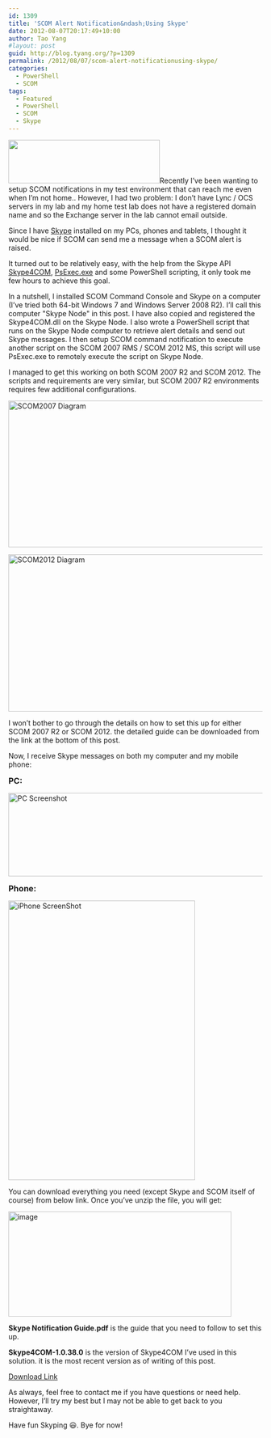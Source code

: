 ```yaml
---
id: 1309
title: 'SCOM Alert Notification&ndash;Using Skype'
date: 2012-08-07T20:17:49+10:00
author: Tao Yang
#layout: post
guid: http://blog.tyang.org/?p=1309
permalink: /2012/08/07/scom-alert-notificationusing-skype/
categories:
  - PowerShell
  - SCOM
tags:
  - Featured
  - PowerShell
  - SCOM
  - Skype
---
```

<a href="http://blog.tyang.org/wp-content/uploads/2012/08/logo1.png"><img class="alignleft size-medium wp-image-1311" title="logo1" src="http://blog.tyang.org/wp-content/uploads/2012/08/logo1-300x86.png" alt="" width="300" height="86" /></a>Recently I’ve been wanting to setup SCOM notifications in my test environment that can reach me even when I’m not home.. However, I had two problem: I don’t have Lync / OCS servers in my lab and my home test lab does not have a registered domain name and so the Exchange server in the lab cannot email outside.

Since I have <a title="Skype" href="http://www.skype.com">Skype</a> installed on my PCs, phones and tablets, I thought it would be nice if SCOM can send me a message when a SCOM alert is raised.

It turned out to be relatively easy, with the help from the Skype API <a title="Skype4COM" href="http://developer.skype.com/accessories/skype4com">Skype4COM</a>, <a title="PsExec.exe" href="http://technet.microsoft.com/en-us/sysinternals/bb897553.aspx">PsExec.exe</a> and some PowerShell scripting, it only took me few hours to achieve this goal.

In a nutshell, I installed SCOM Command Console and Skype on a computer (I’ve tried both 64-bit Windows 7 and Windows Server 2008 R2). I’ll call this computer "Skype Node" in this post. I have also copied and registered the Skype4COM.dll on the Skype Node. I also wrote a PowerShell script that runs on the Skype Node computer to retrieve alert details and send out Skype messages. I then setup SCOM command notification to execute another script on the SCOM 2007 RMS / SCOM 2012 MS, this script will use PsExec.exe to remotely execute the script on Skype Node.

I managed to get this working on both SCOM 2007 R2 and SCOM 2012. The scripts and requirements are very similar, but SCOM 2007 R2 environments requires few additional configurations.

<a href="http://blog.tyang.org/wp-content/uploads/2012/08/SCOM2007-Diagram.jpg"><img style="background-image: none; padding-left: 0px; padding-right: 0px; display: inline; padding-top: 0px; border: 0px;" title="SCOM2007 Diagram" src="http://blog.tyang.org/wp-content/uploads/2012/08/SCOM2007-Diagram_thumb.jpg" alt="SCOM2007 Diagram" width="580" height="290" border="0" /></a>

<a href="http://blog.tyang.org/wp-content/uploads/2012/08/SCOM2012-Diagram.jpg"><img style="background-image: none; padding-left: 0px; padding-right: 0px; display: inline; padding-top: 0px; border: 0px;" title="SCOM2012 Diagram" src="http://blog.tyang.org/wp-content/uploads/2012/08/SCOM2012-Diagram_thumb.jpg" alt="SCOM2012 Diagram" width="580" height="311" border="0" /></a>

I won’t bother to go through the details on how to set this up for either SCOM 2007 R2 or SCOM 2012. the detailed guide can be downloaded from the link at the bottom of this post.

Now, I receive Skype messages on both my computer and my mobile phone:

<strong><span style="font-size: medium;">PC:</span></strong>

<a href="http://blog.tyang.org/wp-content/uploads/2012/08/PC-Screenshot.jpg"><img style="background-image: none; padding-left: 0px; padding-right: 0px; display: inline; padding-top: 0px; border: 0px;" title="PC Screenshot" src="http://blog.tyang.org/wp-content/uploads/2012/08/PC-Screenshot_thumb.jpg" alt="PC Screenshot" width="580" height="165" border="0" /></a>

<strong><span style="font-size: medium;">Phone:</span></strong>

<a href="http://blog.tyang.org/wp-content/uploads/2012/08/iPhone-ScreenShot.png"><img style="background-image: none; padding-left: 0px; padding-right: 0px; display: inline; padding-top: 0px; border: 0px;" title="iPhone ScreenShot" src="http://blog.tyang.org/wp-content/uploads/2012/08/iPhone-ScreenShot_thumb.png" alt="iPhone ScreenShot" width="370" height="553" border="0" /></a>

You can download everything you need (except Skype and SCOM itself of course) from below link. Once you’ve unzip the file, you will get:

<a href="http://blog.tyang.org/wp-content/uploads/2012/08/image.png"><img style="background-image: none; padding-left: 0px; padding-right: 0px; display: inline; padding-top: 0px; border: 0px;" title="image" src="http://blog.tyang.org/wp-content/uploads/2012/08/image_thumb.png" alt="image" width="442" height="208" border="0" /></a>

<strong>Skype Notification Guide.pdf</strong> is the guide that you need to follow to set this up.

<strong>Skype4COM-1.0.38.0</strong> is the version of Skype4COM I’ve used in this solution. it is the most recent version as of writing of this post.

<a title="Download Skype-Notification.zip" href="http://blog.tyang.org/wp-content/uploads/2012/08/Skype-Notification.zip">Download Link</a>

As always, feel free to contact me if you have questions or need help. However, I’ll try my best but I may not be able to get back to you straightaway.

Have fun Skyping :smiley:. Bye for now!